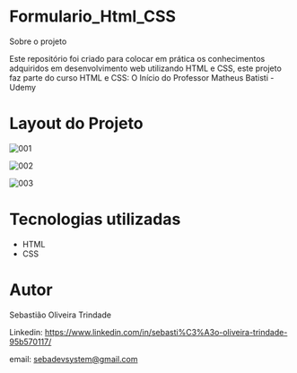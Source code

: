 # Formulario_Html_CSS

Sobre o projeto

Este repositório foi criado para colocar em prática os conhecimentos adquiridos em desenvolvimento web utilizando HTML e CSS, este projeto faz parte do curso HTML e CSS: O Início do Professor Matheus Batisti - Udemy

# Layout do Projeto

![001](https://user-images.githubusercontent.com/53792748/195175375-477c32f8-a00d-40e5-be29-ab687a0879c4.png)

![002](https://user-images.githubusercontent.com/53792748/195175405-0f1a584f-0b09-419c-8018-c50a3f32eb18.png)

![003](https://user-images.githubusercontent.com/53792748/195175453-f547a185-a024-4f75-b433-1ba581b4d7ec.png)

# Tecnologias utilizadas

* HTML
* CSS

# Autor

Sebastião Oliveira Trindade

Linkedin: https://www.linkedin.com/in/sebasti%C3%A3o-oliveira-trindade-95b570117/

email: sebadevsystem@gmail.com


